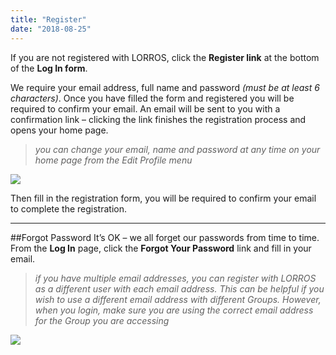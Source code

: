 ```yaml
---
title: "Register"
date: "2018-08-25"
---
```


If you are not registered with LORROS, click the **Register link** at the bottom of the **Log In form**.

We require your email address, full name and password *(must be at least 6 characters)*. Once you have filled the form and registered you will be required to confirm your email.  An email will be sent to you with a confirmation link – clicking the link finishes the registration process and opens your home page.

> *you can change your email, name and password at any time on your home page from the Edit Profile menu*

![](https://s3.ca-central-1.amazonaws.com/lorros2.data/onlineManual/register.gif)

Then fill in the registration form, you will be required to confirm your email to complete the registration.

------
##Forgot Password
It’s OK – we all forget our passwords from time to time.
From the **Log In** page, click the **Forgot Your Password** link and fill in your email.

>*if you have multiple email addresses, you can register with LORROS as a different user with each email address. This can be helpful if you wish to use a different email address with different Groups. However, when you login, make sure you are using the correct email address for the Group you are accessing*

![](https://s3.ca-central-1.amazonaws.com/lorros2.data/onlineManual/forgot-password.gif)